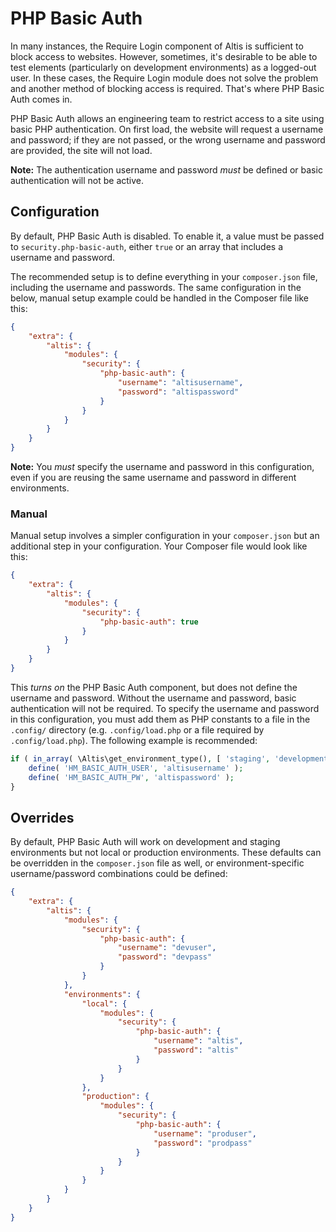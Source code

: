 # PHP Basic Auth

In many instances, the Require Login component of Altis is sufficient to block access to websites. However, sometimes, it's desirable to be able to test elements (particularly on development environments) as a logged-out user. In these cases, the Require Login module does not solve the problem and another method of blocking access is required. That's where PHP Basic Auth comes in.

PHP Basic Auth allows an engineering team to restrict access to a site using basic PHP authentication. On first load, the website will request a username and password; if they are not passed, or the wrong username and password are provided, the site will not load.

**Note:** The authentication username and password _must_ be defined or basic authentication will not be active.

## Configuration

By default, PHP Basic Auth is disabled. To enable it, a value must be passed to `security.php-basic-auth`, either `true` or an array that includes a username and password.

The recommended setup is to define everything in your `composer.json` file, including the username and passwords. The same configuration in the below, manual setup example could be handled in the Composer file like this:

```json
{
	"extra": {
		"altis": {
			"modules": {
				"security": {
					"php-basic-auth": {
						"username": "altisusername",
						"password": "altispassword"
					}
				}
			}
		}
	}
}
```

**Note:** You _must_ specify the username and password in this configuration, even if you are reusing the same username and password in different environments.

### Manual

Manual setup involves a simpler configuration in your `composer.json` but an additional step in your configuration. Your Composer file would look like this:

```json
{
	"extra": {
		"altis": {
			"modules": {
				"security": {
					"php-basic-auth": true
				}
			}
		}
	}
}
```

This _turns on_ the PHP Basic Auth component, but does not define the username and password. Without the username and password, basic authentication will not be required. To specify the username and password in this configuration, you must add them as PHP constants to a file in the `.config/` directory (e.g. `.config/load.php` or a file required by `.config/load.php`). The following example is recommended:

```php
if ( in_array( \Altis\get_environment_type(), [ 'staging', 'development' ] ) {
	define( 'HM_BASIC_AUTH_USER', 'altisusername' );
	define( 'HM_BASIC_AUTH_PW', 'altispassword' );
}
```

## Overrides

By default, PHP Basic Auth will work on development and staging environments but not local or production environments. These defaults can be overridden in the `composer.json` file as well, or environment-specific username/password combinations could be defined:

```json
{
	"extra": {
		"altis": {
			"modules": {
				"security": {
					"php-basic-auth": {
						"username": "devuser",
						"password": "devpass"
					}
				}
			},
			"environments": {
				"local": {
					"modules": {
						"security": {
							"php-basic-auth": {
								"username": "altis",
								"password": "altis"
							}
						}
					}
				},
				"production": {
					"modules": {
						"security": {
							"php-basic-auth": {
								"username": "produser",
								"password": "prodpass"
							}
						}
					}
				}
			}
		}
	}
}
```
